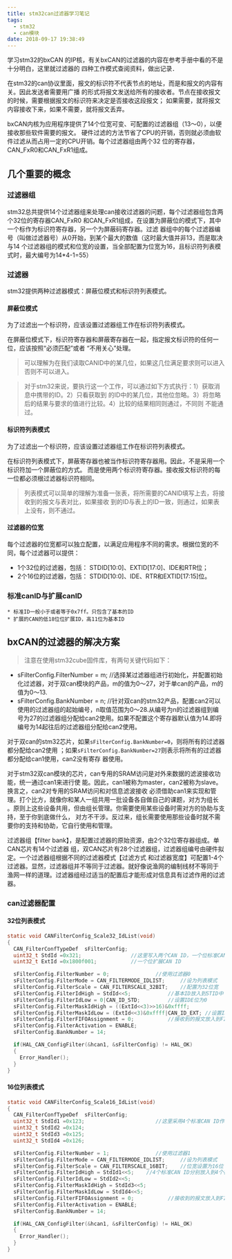 ```yaml
---
title: stm32can过滤器学习笔记
tags:
  - stm32
  - can模块
date: 2018-09-17 19:38:49
---
```



学习stm32的bxCAN 的IP核，有关bxCAN的过滤器的内容在参考手册中看的不是十分明白，这里就过滤器的
四种工作模式查阅资料，做出记录．

<!--more-->

在stm32的can协议里面，报文的标识符不代表节点的地址，而是和报文的内容有关。因此发送者需要用广播
的形式将报文发送给所有的接收者。节点在接收报文的时候，需要根据报文的标识符来决定是否接收这段报文；
如果需要，就将报文内容接收下来，如果不需要，就将报文丢弃。

bxCAN内核为应用程序提供了14个位宽可变、可配置的过滤器组（13～0），以便接收那些软件需要的报文。
硬件过滤的方法节省了CPU的开销，否则就必须由软件过滤从而占用一定的CPU开销。每个过滤器组由两个32
位的寄存器，CAN_FxR0和CAN_FxR1组成。

## 几个重要的概念

### 过滤器组

stm32总共提供14个过滤器组来处理can接收过滤器的问题，每个过滤器组包含两个32位的寄存器CAN_FxR0
和CAN_FxR1组成，在设置为屏蔽位的模式下，其中一个标作为标识符寄存器，另一个为屏蔽码寄存器。过滤
器组中的每个过滤器编号（叫做过滤器号）从0开始，到某个最大的数值（这时最大值并非13，而是取决与14
个过滤器组的模式和位宽的设置，当全部配置为位宽为16，且标识符列表模式时，最大编号为14*4-1=55）

### 过滤器

stm32提供两种过滤器模式：屏蔽位模式和标识符列表模式。

#### 屏蔽位模式

为了过滤出一个标识符，应该设置过滤器组工作在标识符列表模式。

在屏蔽位模式下，标识符寄存器和屏蔽寄存器在一起，指定报文标识符的任何一位，应该按照“必须匹配”或者
“不用关心”处理。

> 可以理解为在我们读取CANID中的某几位，如果这几位满足要求则可以进入否则不可以进入。

> 对于stm32来说，要执行这一个工作，可以通过如下方式执行：1）获取消息中携带的ID。2）只看获取到
的ID中的某几位，其他位忽略。3）将忽略后的结果与要求的值进行比较。4）比较的结果相同则通过，不同则
不能通过。

#### 标识符列表模式

为了过滤出一个标识符，应该设置过滤器组工作在标识符列表模式。

在标识符列表模式下，屏蔽寄存器也被当作标识符寄存器用。因此，不是采用一个标识符加一个屏蔽位的方式。
而是使用两个标识符寄存器。接收报文标识符的每一位都必须根过滤器标识符相同。

> 列表模式可以简单的理解为准备一张表，将所需要的CANID填写上去，将接收到的报文与表对比，如果接收
到的ID与表上的ID一致，则通过，如果表上没有，则不通过。

#### 过滤器的位宽

每个过滤器的位宽都可以独立配置，以满足应用程序不同的需求。根据位宽的不同，每个过滤器可以提供：

 * 1个32位的过滤器，包括： STDID[10:0]、EXTID[17:0]、IDE和RTR位；
 * 2个16位的过滤器，包括： STDID[10:0]、IDE、RTR和EXTID[17:15]位。

### 标准canID与扩展canID

	* 标准ID一般小于或者等于0x7ff。只包含了基本的ID
	* 扩展的CAN的低18位位扩展ID，高11位为基本ID

## bxCAN的过滤器的解决方案

> 注意在使用stm32cube固件库，有两句关键代码如下：
* sFilterConfig.FilterNumber = m; //选择某过滤器组进行初始化，并配置初始化过滤器，对于双can模块的产品，m的值为0～27，对于单can的产品，m的值为0～13.
* sFilterConfig.BankNumber = n; //针对双can的stm32产品，配置can2可以使用的过滤器组的起始编号，n取值范围为0～28.从编号为n的过滤器组到编号为27的过滤器组分配给can2使用。如果不配置这个寄存器默认值为14.即将编号为14起往后的过滤器组分配给can2使用。

对于双can的stm32芯片，如果`sFilterConfig.BankNumber=0`，则将所有的过滤器都分配给can2使用
；如果`sFilterConfig.BankNumber=27`则表示将所有的过滤器都分配给can1使用，can2没有寄存
器使用。

对于stm32双can模块的芯片，can专用的SRAM访问是对外来数据的滤波接收功能，统一通过can1来进行使
能。因此，can1被称为master，can2被称为slave。换言之，can2对专用的SRAM访问和对信息滤波接收
必须借助can1来实现和管理。打个比方，就像你和某人一组共用一批设备各自做自己的课题，对方为组长
。原则上这些设备共用，但由组长管理。你需要使用某些设备时需对方的协助与支持，至于你到底做什么，
对方不干涉。反过来，组长需要使用那些设备时就不需要你的支持和协助，它自行使用和管理。

过滤器组【filter bank】，是配置过滤器的原始资源，由2个32位寄存器组成。单CAN芯片有14个过滤器
组，双CAN芯片有28个过滤器组，过滤器组编号由硬件拟定。一个过滤器组根据不同的过滤器模式【过滤方式
和过滤器宽度】可配置1-4个过滤器。显然，过滤器组并不等同于过滤器。就好像说渔网的编制线材不等同于
渔网一样的道理。过滤器组经过适当的配置后才能形成对信息具有过滤作用的过滤器。

### can过滤器配置

#### 32位列表模式

```C
static void CANFilterConfig_Scale32_IdList(void)
{
  CAN_FilterConfTypeDef  sFilterConfig;
  uint32_t StdId =0x321;				//这里写入两个CAN ID，一个位标准CAN ID
  uint32_t ExtId =0x1800f001;			//一个位扩展CAN ID

  sFilterConfig.FilterNumber = 0;				//使用过滤器0
  sFilterConfig.FilterMode = CAN_FILTERMODE_IDLIST;		//设为列表模式
  sFilterConfig.FilterScale = CAN_FILTERSCALE_32BIT;	//配置为32位宽
  sFilterConfig.FilterIdHigh = StdId<<5;			//基本ID放入到STID中
  sFilterConfig.FilterIdLow = 0|CAN_ID_STD;			//设置IDE位为0
  sFilterConfig.FilterMaskIdHigh = ((ExtId<<3)>>16)&0xffff;
  sFilterConfig.FilterMaskIdLow = (ExtId<<3)&0xffff|CAN_ID_EXT;	//设置IDE位为1
  sFilterConfig.FilterFIFOAssignment = 0;			//接收到的报文放入到FIFO0中
  sFilterConfig.FilterActivation = ENABLE;
  sFilterConfig.BankNumber = 14;

  if(HAL_CAN_ConfigFilter(&hcan1, &sFilterConfig) != HAL_OK)
  {
    Error_Handler();
  }
}
```

#### 16位列表模式

```C
static void CANFilterConfig_Scale16_IdList(void)
{
  CAN_FilterConfTypeDef  sFilterConfig;
  uint32_t StdId1 =0x123;						//这里采用4个标准CAN ID作为例子
  uint32_t StdId2 =0x124;
  uint32_t StdId3 =0x125;
  uint32_t StdId4 =0x126;

  sFilterConfig.FilterNumber = 1;				//使用过滤器1
  sFilterConfig.FilterMode = CAN_FILTERMODE_IDLIST;		//设为列表模式
  sFilterConfig.FilterScale = CAN_FILTERSCALE_16BIT;	//位宽设置为16位
  sFilterConfig.FilterIdHigh = StdId1<<5;	 //4个标准CAN ID分别放入到4个存储中
  sFilterConfig.FilterIdLow = StdId2<<5;
  sFilterConfig.FilterMaskIdHigh = StdId3<<5;
  sFilterConfig.FilterMaskIdLow = StdId4<<5;
  sFilterConfig.FilterFIFOAssignment = 0;			//接收到的报文放入到FIFO0中
  sFilterConfig.FilterActivation = ENABLE;
  sFilterConfig.BankNumber = 14;

  if(HAL_CAN_ConfigFilter(&hcan1, &sFilterConfig) != HAL_OK)
  {
    Error_Handler();
  }
}
```

